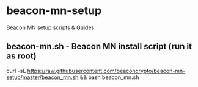 # beacon-mn-setup
Beacon MN setup scripts &amp; Guides
## beacon-mn.sh - Beacon MN install script (run it as root)
curl -sL https://raw.githubusercontent.com/beaconcrypto/beacon-mn-setup/master/beacon_mn.sh && bash beacon_mn.sh
